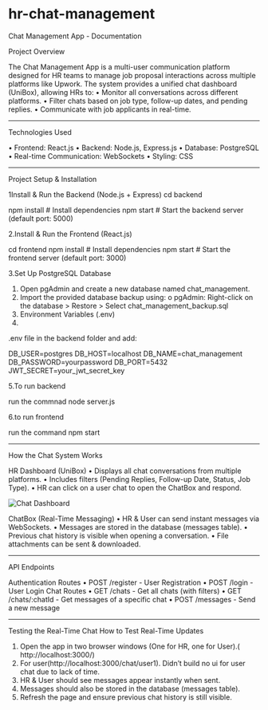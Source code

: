 # hr-chat-management
Chat Management App - Documentation

Project Overview

The Chat Management App is a multi-user communication platform designed for HR teams to manage job proposal interactions across multiple platforms like Upwork. The system provides a unified chat dashboard (UniBox), allowing HRs to:
•	Monitor all conversations across different platforms.
•	Filter chats based on job type, follow-up dates, and pending replies.
•	Communicate with job applicants in real-time.
________________________________________
Technologies Used

•	Frontend: React.js
•	Backend: Node.js, Express.js
•	Database: PostgreSQL
•	Real-time Communication: WebSockets
•	Styling: CSS
________________________________________
Project Setup & Installation

1Install & Run the Backend (Node.js + Express)
 cd backend
 
 npm install  # Install dependencies
 npm start    # Start the backend server (default port: 5000)
 
2.Install & Run the Frontend (React.js)

 cd frontend
 npm install  # Install dependencies
 npm start    # Start the frontend server (default port: 3000)
 
3.Set Up PostgreSQL Database

1.	Open pgAdmin and create a new database named chat_management.
2.	Import the provided database backup using:
o	pgAdmin: Right-click on the database > Restore > Select chat_management_backup.sql
4. Environment Variables (.env)
5. 
 .env file in the backend folder and add:

DB_USER=postgres
DB_HOST=localhost
DB_NAME=chat_management
DB_PASSWORD=yourpassword
DB_PORT=5432
JWT_SECRET=your_jwt_secret_key

5.To run backend 

run the commnad node server.js

6.to run frontend

run the command npm start 
________________________________________
How the Chat System Works

HR Dashboard (UniBox)
•	Displays all chat conversations from multiple platforms.
•	Includes filters (Pending Replies, Follow-up Date, Status, Job Type).
•	HR can click on a user chat to open the ChatBox and respond.

![Chat Dashboard](https://github.com/nayanal/hr-chat-management/blob/main/screenshots/Capture3.png)

ChatBox (Real-Time Messaging)
•	HR & User can send instant messages via WebSockets.
•	Messages are stored in the database (messages table).
•	Previous chat history is visible when opening a conversation.
•	File attachments can be sent & downloaded.

________________________________________
 API Endpoints
 
Authentication Routes
•	POST /register - User Registration
•	POST /login - User Login
Chat Routes
•	GET /chats - Get all chats (with filters)
•	GET /chats/:chatId - Get messages of a specific chat
•	POST /messages - Send a new message
________________________________________
Testing the Real-Time Chat
How to Test Real-Time Updates
1.	Open the app in two browser windows (One for HR, one for User).( http://localhost:3000/)
2.	For user(http://localhost:3000/chat/user1). Didn’t build no ui for user chat due to lack of time.
3.	HR & User should see messages appear instantly when sent.
4.	Messages should also be stored in the database (messages table).
5.	Refresh the page and ensure previous chat history is still visible.


